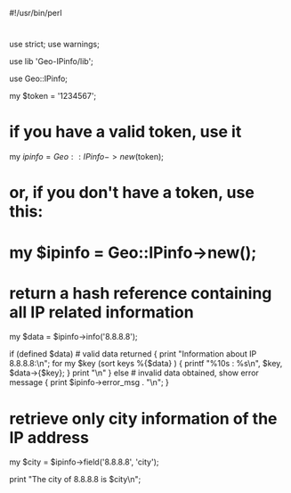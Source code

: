#!/usr/bin/perl
#
use strict;
use warnings;

use lib 'Geo-IPinfo/lib';

use Geo::IPinfo;

my $token = '1234567';

# if you have a valid token, use it
my $ipinfo = Geo::IPinfo->new($token);

# or, if you don't have a token, use this:
# my $ipinfo = Geo::IPinfo->new();

# return a hash reference containing all IP related information
my $data = $ipinfo->info('8.8.8.8');

if (defined $data)   # valid data returned
{
  print "Information about IP 8.8.8.8:\n";
  for my $key (sort keys %{$data} )
  {
    printf "%10s : %s\n", $key, $data->{$key};
  }
  print "\n"
}
else   # invalid data obtained, show error message
{
  print $ipinfo->error_msg . "\n";
}

# retrieve only city information of the IP address
my $city = $ipinfo->field('8.8.8.8', 'city');

print "The city of 8.8.8.8 is $city\n";
